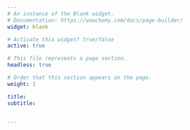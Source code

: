 ```yaml
---
# An instance of the Blank widget.
# Documentation: https://wowchemy.com/docs/page-builder/
widget: blank

# Activate this widget? true/false
active: true

# This file represents a page section.
headless: true

# Order that this section appears on the page.
weight: 1

title: 
subtitle: 


---
```

<link rel="preconnect" href="https://fonts.googleapis.com"> 
<link rel="preconnect" href="https://fonts.gstatic.com" crossorigin> 
<link href="https://fonts.googleapis.com/css2?family=Julius+Sans+One&display=swap" rel="stylesheet">
<link rel="preconnect" href="https://fonts.googleapis.com"> 
<link rel="preconnect" href="https://fonts.gstatic.com" crossorigin> 
<link href="https://fonts.googleapis.com/css2?family=Julius+Sans+One&family=Krub:wght@200&display=swap" rel="stylesheet">

<style type="text/css">
    @keyframes scaleDraw {  /*定义关键帧、scaleDrew是需要绑定到选择器的关键帧名称*/
            0%{
                transform: scale(1.3);  /*开始为原始大小*/
            }
            100%{
                transform: scale(1);
            }
        }
    .ballon{

            background-image: url('/pic/sun.jpeg');
            width: 100%;
            height: 100%;
            max-width: 100%;
            max-height: 100%;
            background-size: cover;
            -moz-background-size: 100% 100%;

            -webkit-animation-name: scaleDraw; /*关键帧名称*/
            -webkit-animation-timing-function: ease-in-out; /*动画的速度曲线*/
            -webkit-animation-iteration-count: 1;  /*动画播放的次数*/
            -webkit-animation-duration: 10s; /*动画所花费的时间*/
        }
    @keyframes fadeIn {
      0% { 
        opacity: 0;
        transform: translate(0px, -50px)
      }
      100% {
        opacity: 1;
        transform: translate(0px, 0px)
      }
    }
    .fade {
      -webkit-animation-name: fadeIn; /*关键帧名称*/
      -webkit-animation-timing-function: ease-in-out;
      -webkit-animation-iteration-count: 1; 
      -webkit-animation-duration: 1s; 
      -webkit-animation-fill-mode: forwards;
      
    }
    #welcome_str{
      font-family: 'Krub', 'Julius Sans One', sans-serif;
      font-size:3.5em;
      color: black;

    }
   
  @keyframes dong { 
       0% {             
           transform: translate(0px, 0px) rotate(135deg);        
        }            
        50% {                
           transform: translate(0px, -10px) rotate(135deg);   
        }            
        100% {                
           transform: translate(0px, 0px) rotate(135deg);
        }
   }
   .arraw{
    display: inline-block;
    border-top: 2px solid;
    border-right: 2px solid;
    width: 15px;
    height: 15px;
    border-color: #EA6000;
    margin: 0;
    animation: dong 1.5s infinite;
  }

</style>
<script src="https://ajax.googleapis.com/ajax/libs/jquery/3.1.0/jquery.min.js"></script>
<script type="text/javascript">
  $('.page-body').hide();
  $(document).ready(function (){
    $('#image').append("<img class='ballon' src='/pic/sun.jpeg' id='bg_img'><span id='welcome_str' class='fade' style='position: absolute; top: 0; left: 0;'>WELCOME TO SRI'S LAB</span><span style='position: absolute; top: 0; left: 0;' id='arraw' class='arraw'></span><span style='position: absolute; top: 0; left: 0;' id='arraw2' class='arraw'></span>");
    console.log('bg_img.width='+$('#bg_img').width());
    console.log('window width='+$(window).width());
    $('#image').css('padding', 0);
    $('#bg_img').css('height', $(window).height() - $('#navbar-main').height());
    
    $('#welcome_str').css('top',($(window).height() - $('#navbar-main').height())/2 - 50);
    $('#arraw').css('top', $(window).height() - $('#navbar-main').height() - 78);
    $('#arraw').css('left', ($(window).width() - $('#arraw').width())/2)
    $('#arraw2').css('top', $(window).height() - $('#navbar-main').height() - 85);
    $('#arraw2').css('left', ($(window).width() - $('#arraw').width())/2)
    $('.page-body').show();
    $('#welcome_str').css('left',($(window).width() - $('#welcome_str').width())/2);
  })
</script>
